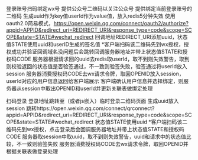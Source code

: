 登录账号扫码绑定wx号
    提供公众号二维码以关注公众号
    提供绑定当前登录账号的二维码
        生成uuid作为key值userId作为value值，放入redis5分钟失效
        使用oauth2.0简易模式，https://open.weixin.qq.com/connect/oauth2/authorize?appid=APPID&redirect_uri=REDIRECT_URI&response_type=code&scope=SCOPE&state=STATE#wechat_redirect
        回调地址REDIRECT_URI添加uuid，状态值STATE使用uuid和userID生成的签名值
            *客户端扫码该二维码先到wx授权，授权成功并验证回调域名没问题后会跳转回调服务器地址并带上状态值STATE和授权码CODE
            服务器根据请求回的uuid去redis取userId，取不到则失效警告，取到则校验返回的状态值是否验签通过，不一致则验签失败，验签通过将userId放入session
            服务器消费授权码CODE去wx请求令牌，取回OPENID放入session，userId对应的用户信息返回给客户端展示
            客户端确认用户信息并选择绑定，则服务器从session中取出OPENID和userId并更新关联表做绑定处理

扫码登录
    登录地址跳转至（或者js嵌入）临时登录二维码页面
        生成uuid放入session
        跳转https://open.weixin.qq.com/connect/qrconnect?appid=APPID&redirect_uri=REDIRECT_URI&response_type=code&scope=SCOPE&state=STATE#wechat_redirect
        状态值STATE使用uuid
            *客户端扫码该二维码先到wx授权，点击登录后会回调服务器地址并带上状态值STATE和授权码CODE
            服务器取session中取uuid，取不到则失效警告，uuid和请求中的状态值比较，不一致则验签失败
            服务器消费授权码CODE去wx请求令牌，取回OPENID并根据关联表做登录处理